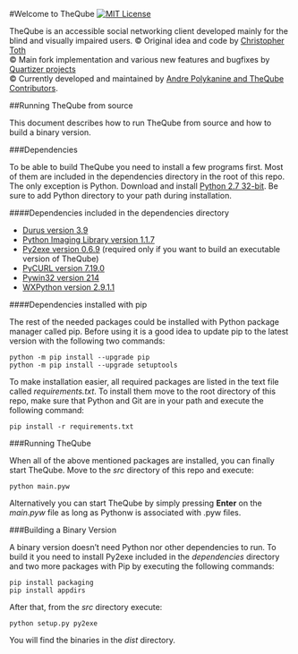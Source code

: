 #Welcome to TheQube
[![MIT License](https://img.shields.io/badge/license-MIT-blue.svg)](https://github.com/Oire/TheQube/blob/master/LICENSE)

TheQube is an accessible social networking client developed mainly for the blind and visually impaired users.
© Original idea and code by [Christopher Toth](http://q-continuum.net/)  
© Main fork implementation and various new features and bugfixes by [Quartizer projects](http://quartzprojects.co.uk/)  
© Currently developed and maintained by [Andre Polykanine and TheQube Contributors](http://theqube.oire.org/).  

##Running TheQube from source

This document describes how to run TheQube from source and how to build a binary version.

###Dependencies

To be able to build TheQube you need to install a few programs first. Most of them are included in the dependencies directory in the root of this repo. The only exception is Python. Download and install [Python 2.7 32-bit](https://www.python.org/downloads/). Be sure to add Python directory to your path during installation.

####Dependencies included in the dependencies directory

* [Durus version 3.9](https://www.mems-exchange.org/software/)
* [Python Imaging Library version 1.1.7](http://www.pythonware.com/products/pil/)
* [Py2exe version 0.6.9](http://www.py2exe.org/) (required only if you want to build an executable version of TheQube)
* [PyCURL version 7.19.0](http://pycurl.io/)
* [Pywin32 version 214](https://github.com/mhammond/pywin32)
* [WXPython version 2.9.1.1](https://wxpython.org/)

####Dependencies installed with pip

The rest of the needed packages could be installed with Python package manager called pip. Before using it is a good idea to update pip to the latest version with the following two commands:

```shell
python -m pip install --upgrade pip
python -m pip install --upgrade setuptools
````

To make installation easier, all required packages are listed in the text file called *requirements.txt*. To install them move to the root directory of this repo, make sure that Python and Git are in your path and execute the following command:

```shell
pip install -r requirements.txt
```

###Running TheQube

When all of the above mentioned packages are installed, you can finally start TheQube. Move to the *src* directory of this repo and execute:

```shell
python main.pyw
```

Alternatively you can start TheQube by simply pressing **Enter** on the *main.pyw* file as long as Pythonw is associated with .pyw files.

###Building a Binary Version

A binary version doesn’t need Python nor other dependencies to run. To build it you need to install Py2exe included in the *dependencies* directory and two more packages with Pip by executing the following commands:

```shell
pip install packaging
pip install appdirs
```

After that, from the *src* directory execute:

```shell
python setup.py py2exe
```

You will find the binaries in the *dist* directory.
